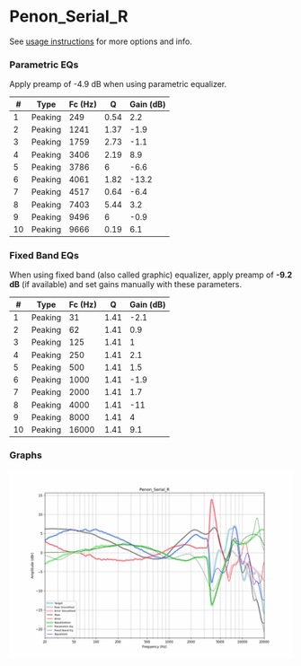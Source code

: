 # Penon_Serial_R
See [usage instructions](https://github.com/jaakkopasanen/AutoEq#usage) for more options and info.

### Parametric EQs
Apply preamp of -4.9 dB when using parametric equalizer.

|   # | Type    |   Fc (Hz) |    Q |   Gain (dB) |
|-----|---------|-----------|------|-------------|
|   1 | Peaking |       249 | 0.54 |         2.2 |
|   2 | Peaking |      1241 | 1.37 |        -1.9 |
|   3 | Peaking |      1759 | 2.73 |        -1.1 |
|   4 | Peaking |      3406 | 2.19 |         8.9 |
|   5 | Peaking |      3786 | 6    |        -6.6 |
|   6 | Peaking |      4061 | 1.82 |       -13.2 |
|   7 | Peaking |      4517 | 0.64 |        -6.4 |
|   8 | Peaking |      7403 | 5.44 |         3.2 |
|   9 | Peaking |      9496 | 6    |        -0.9 |
|  10 | Peaking |      9666 | 0.19 |         6.1 |

### Fixed Band EQs
When using fixed band (also called graphic) equalizer, apply preamp of **-9.2 dB** (if available) and set gains manually with these parameters.

|   # | Type    |   Fc (Hz) |    Q |   Gain (dB) |
|-----|---------|-----------|------|-------------|
|   1 | Peaking |        31 | 1.41 |        -2.1 |
|   2 | Peaking |        62 | 1.41 |         0.9 |
|   3 | Peaking |       125 | 1.41 |         1   |
|   4 | Peaking |       250 | 1.41 |         2.1 |
|   5 | Peaking |       500 | 1.41 |         1.5 |
|   6 | Peaking |      1000 | 1.41 |        -1.9 |
|   7 | Peaking |      2000 | 1.41 |         1.7 |
|   8 | Peaking |      4000 | 1.41 |       -11   |
|   9 | Peaking |      8000 | 1.41 |         4   |
|  10 | Peaking |     16000 | 1.41 |         9.1 |

### Graphs
![](./Penon_Serial_R.png)
